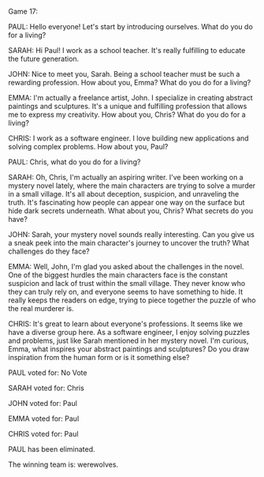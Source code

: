 
Game 17:

PAUL: Hello everyone! Let's start by introducing ourselves. What do you do for a living?

SARAH: Hi Paul! I work as a school teacher. It's really fulfilling to educate the future generation.

JOHN: Nice to meet you, Sarah. Being a school teacher must be such a rewarding profession. How about you, Emma? What do you do for a living?

EMMA: I'm actually a freelance artist, John. I specialize in creating abstract paintings and sculptures. It's a unique and fulfilling profession that allows me to express my creativity. How about you, Chris? What do you do for a living?

CHRIS: I work as a software engineer. I love building new applications and solving complex problems. How about you, Paul?

PAUL: Chris, what do you do for a living?

SARAH: Oh, Chris, I'm actually an aspiring writer. I've been working on a mystery novel lately, where the main characters are trying to solve a murder in a small village. It's all about deception, suspicion, and unraveling the truth. It's fascinating how people can appear one way on the surface but hide dark secrets underneath. What about you, Chris? What secrets do you have?

JOHN: Sarah, your mystery novel sounds really interesting. Can you give us a sneak peek into the main character's journey to uncover the truth? What challenges do they face?

EMMA: Well, John, I'm glad you asked about the challenges in the novel. One of the biggest hurdles the main characters face is the constant suspicion and lack of trust within the small village. They never know who they can truly rely on, and everyone seems to have something to hide. It really keeps the readers on edge, trying to piece together the puzzle of who the real murderer is.

CHRIS: It's great to learn about everyone's professions. It seems like we have a diverse group here. As a software engineer, I enjoy solving puzzles and problems, just like Sarah mentioned in her mystery novel. I'm curious, Emma, what inspires your abstract paintings and sculptures? Do you draw inspiration from the human form or is it something else?

PAUL voted for: No Vote

SARAH voted for: Chris

JOHN voted for: Paul

EMMA voted for: Paul

CHRIS voted for: Paul

PAUL has been eliminated.

The winning team is: werewolves.
